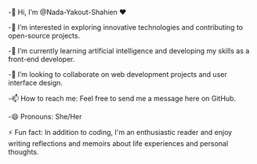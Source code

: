 
-👋 Hi, I’m @Nada-Yakout-Shahien ♥

-👀 I’m interested in exploring innovative technologies and contributing to open-source projects.

-🌱 I’m currently learning artificial intelligence and developing my skills as a front-end developer.

-💞️ I’m looking to collaborate on web development projects and user interface design.

-📫 How to reach me: Feel free to send me a message here on GitHub.

-😄 Pronouns: She/Her

⚡ Fun fact: In addition to coding, I'm an enthusiastic reader and enjoy writing reflections and memoirs about life experiences and personal thoughts.

<!---
Nada-Yakout-Shahien/Nada-Yakout-Shahien is a ✨ special ✨ repository because its `README.md` (this file) appears on your GitHub profile.
You can click the Preview link to take a look at your changes.
--->
